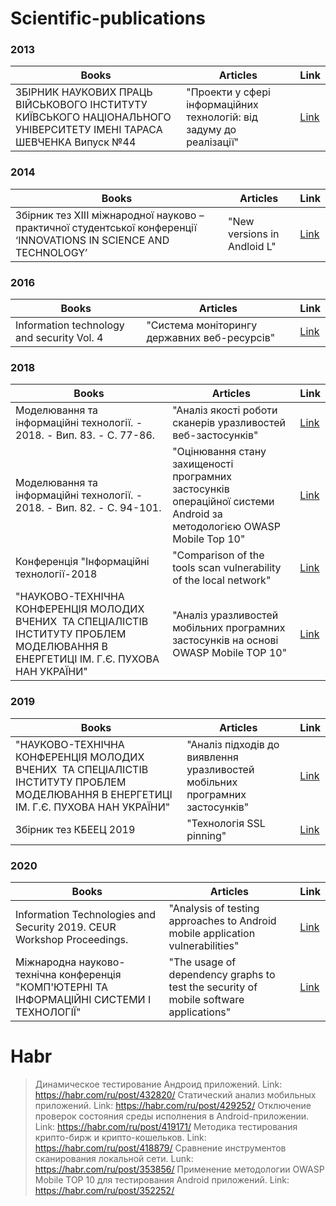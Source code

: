 # Scientific-publications

### 2013 
Books|Articles|Link
-----|--------|------
ЗБІРНИК НАУКОВИХ ПРАЦЬ ВІЙСЬКОВОГО ІНСТИТУТУ КИЇВСЬКОГО НАЦІОНАЛЬНОГО УНІВЕРСИТЕТУ ІМЕНІ ТАРАСА ШЕВЧЕНКА Випуск №44 | "Проекти у сфері інформаційних технологій: від задуму до реалізації" |[Link](https://github.com/Medwed1993/Scientific-publications/blob/main/Збірник%20наукових%20праць%20ВІ%20ім.%20Т.Г.%20Шевченка.pdf)

### 2014
Books|Articles|Link
-----|--------|------
Збірник тез XIІІ міжнародної науково – практичної студентської конференції ‘INNOVATIONS IN SCIENCE AND TECHNOLOGY’| "New versions in Andloid L"| [Link](https://github.com/Medwed1993/Scientific-publications/blob/main/ANDROID%20L%20–%20IS%20A%20NEW%20VERSION%20OF%20ANDROID%20OS.pdf)

### 2016
Books|Articles|Link
-----|--------|------
Information technology and security Vol. 4 | "Система моніторингу державних веб-ресурсів" | [Link](https://github.com/Medwed1993/Scientific-publications/blob/main/Система%20моніторингу%20державних%20веб-ресурсів.pdf)

### 2018
Books|Articles|Link
-----|--------|------
Моделювання та інформаційні технології. - 2018. - Вип. 83. - С. 77-86. | "Аналіз якості роботи сканерів уразливостей веб-застосунків" |[Link](https://github.com/Medwed1993/Scientific-publications/blob/main/Аналіз%20якості%20роботи%20скнері%20уразливостей%20веб-ресурсів.pdf)
Моделювання та інформаційні технології. - 2018. - Вип. 82. - С. 94-101. | "Оцінювання стану захищеності програмних застосунків операційної системи Android за методологією OWASP Mobile Top 10" |[Link](https://github.com/Medwed1993/Scientific-publications/blob/main/Оцінювання%20стану%20захищеності%20програмних%20застосунків%20операційної%20системи%20Android%20за%20методологією%20Owasp%20Mobile%20Top%2010.pdf)
Конференція "Інформаційні технології-2018 | "Comparison of the tools scan vulnerability of the local network" | [Link](https://github.com/Medwed1993/Scientific-publications/blob/main/Zbirnyk%20materialiv%20konferentsii_%20IT%20-%202018.pdf)
"НАУКОВО-ТЕХНІЧНА КОНФЕРЕНЦІЯ МОЛОДИХ ВЧЕНИХ  ТА СПЕЦІАЛІСТІВ ІНСТИТУТУ ПРОБЛЕМ МОДЕЛЮВАННЯ В ЕНЕРГЕТИЦІ ІМ. Г.Є. ПУХОВА НАН УКРАЇНИ"| "Аналіз уразливостей мобільних програмних застосунків на основі OWASP Mobile TOP 10"|[Link](https://github.com/Medwed1993/Scientific-publications/blob/main/Збірник-тез-конференції-2018.pdf)

### 2019
Books|Articles|Link
-----|--------|------
"НАУКОВО-ТЕХНІЧНА КОНФЕРЕНЦІЯ МОЛОДИХ ВЧЕНИХ  ТА СПЕЦІАЛІСТІВ ІНСТИТУТУ ПРОБЛЕМ МОДЕЛЮВАННЯ В ЕНЕРГЕТИЦІ  ІМ. Г.Є. ПУХОВА НАН УКРАЇНИ"|"Аналіз підходів до виявлення уразливостей мобільних програмних застосунків"|[Link](https://github.com/Medwed1993/Scientific-publications/blob/main/Матеріали-конференції-2019.pdf)
Збірник тез КБЕЕЦ 2019|"Технологія SSL pinning"|[Link](https://github.com/Medwed1993/Scientific-publications/blob/main/КБЕЕЦ%202019.pdf)

### 2020
Books|Articles|Link
-----|--------|------
Information Technologies and Security 2019. CEUR Workshop Proceedings.|"Analysis of testing approaches to Android mobile application vulnerabilities"|[Link](https://github.com/Medwed1993/Scientific-publications/blob/main/Analysis%20of%20testing%20approaches%20to%20Android%20mobile%20application%20vulnerabilities.pdf)
Міжнародна науково-технічна конференція "КОМП'ЮТЕРНІ ТА ІНФОРМАЦІЙНІ СИСТЕМИ І ТЕХНОЛОГІЇ"|"The usage of dependency graphs to test the security of mobile software applications"|[Link](https://github.com/Medwed1993/Scientific-publications/blob/main/The%20usage%20of%20dependency%20graphs%20to%20test%20the%20security%20of%20mobile%20software%20applications.pdf)

# Habr
> Динамическое тестирование Андроид приложений. Link: https://habr.com/ru/post/432820/
> Статический анализ мобильных приложений. Link: https://habr.com/ru/post/429252/
> Отключение проверок состояния среды исполнения в Android-приложении. Link: https://habr.com/ru/post/419171/
> Методика тестирования крипто-бирж и крипто-кошельков. Link: https://habr.com/ru/post/418879/
> Сравнение инструментов сканирования локальной сети. Lunk: https://habr.com/ru/post/353856/
> Применение методологии OWASP Mobile TOP 10 для тестирования Android приложений. Link: https://habr.com/ru/post/352252/
